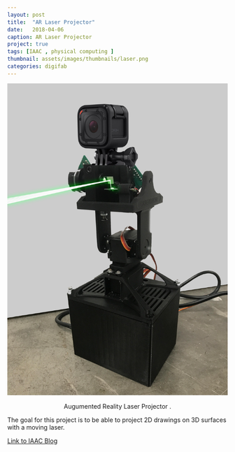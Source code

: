 ```yaml
---
layout: post
title:  "AR Laser Projector"
date:   2018-04-06
caption: AR Laser Projector
project: true
tags: [IAAC , physical computing ]
thumbnail: assets/images/thumbnails/laser.png
categories: digifab
---
```


![AR- Laser projector](/assets/images/laserprojector.jpg)    

<center> Augumented Reality Laser Projector .</center>

The goal for this project is to be able to project 2D drawings on 3D surfaces with a moving laser.

[Link to IAAC Blog](http://www.iaacblog.com/programs/ar-laser-projector/)
